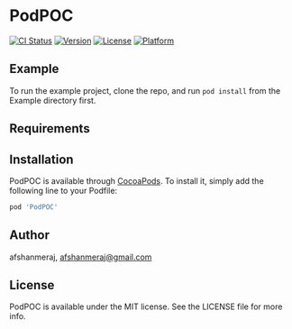 # PodPOC

[![CI Status](https://img.shields.io/travis/afshanmeraj/PodPOC.svg?style=flat)](https://travis-ci.org/afshanmeraj/PodPOC)
[![Version](https://img.shields.io/cocoapods/v/PodPOC.svg?style=flat)](https://cocoapods.org/pods/PodPOC)
[![License](https://img.shields.io/cocoapods/l/PodPOC.svg?style=flat)](https://cocoapods.org/pods/PodPOC)
[![Platform](https://img.shields.io/cocoapods/p/PodPOC.svg?style=flat)](https://cocoapods.org/pods/PodPOC)

## Example

To run the example project, clone the repo, and run `pod install` from the Example directory first.

## Requirements

## Installation

PodPOC is available through [CocoaPods](https://cocoapods.org). To install
it, simply add the following line to your Podfile:

```ruby
pod 'PodPOC'
```

## Author

afshanmeraj, afshanmeraj@gmail.com

## License

PodPOC is available under the MIT license. See the LICENSE file for more info.
